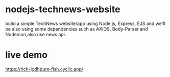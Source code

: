 # nodejs-technews-website

build a simple TechNews website/app using Node.js, Express, EJS and we'll be also using some dependencies such as AXIOS, Body-Parser and Nodemon,also use news api.

# live demo 

https://rich-jodhpurs-fish.cyclic.app/



